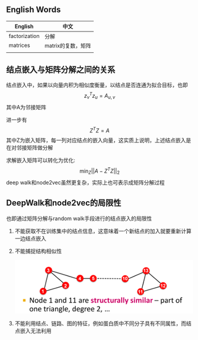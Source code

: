 ## English Words

| English       | 中文               |
| ------------- | ------------------ |
| factorization | 分解               |
| matrices      | matrix的复数，矩阵 |
|               |                    |

## 结点嵌入与矩阵分解之间的关系

结点嵌入中，如果以向量内积为相似度衡量，以结点是否连通为拟合目标，也即
$$
z_v^T z_u = A_{u,v}
$$
其中A为邻接矩阵

进一步有
$$
Z^TZ = A
$$
其中Z为嵌入矩阵，每一列对应结点的嵌入向量，这实质上说明，上述结点嵌入是在对邻接矩阵做分解

求解嵌入矩阵可以转化为优化:
$$
\min_{Z} ||A-Z^TZ||_2
$$
deep walk和node2vec虽然更复杂，实际上也可表示成矩阵分解过程

## DeepWalk和node2vec的局限性

也即通过矩阵分解与random walk手段进行的结点嵌入的局限性

1. 不能获取不在训练集中的结点信息，这意味着一个新结点的加入就要重新计算一边结点嵌入

2. 不能捕捉结构相似性

   <img src="..\pics\structure_similarity.png" alt="image-20220107231634225" style="zoom:50%;" />

3. 不能利用结点、链路、图的特征，例如蛋白质中不同分子具有不同属性，而结点嵌入无法利用

